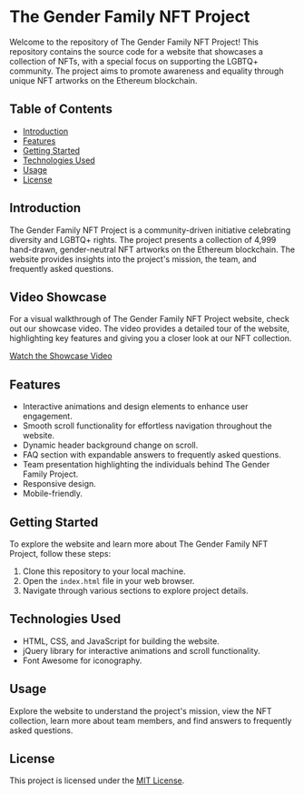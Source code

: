 # The Gender Family NFT Project

Welcome to the repository of The Gender Family NFT Project! This repository contains the source code for a website that showcases a collection of NFTs, with a special focus on supporting the LGBTQ+ community. The project aims to promote awareness and equality through unique NFT artworks on the Ethereum blockchain.

## Table of Contents

- [Introduction](#introduction)
- [Features](#features)
- [Getting Started](#getting-started)
- [Technologies Used](#technologies-used)
- [Usage](#usage)
- [License](#license)

## Introduction

The Gender Family NFT Project is a community-driven initiative celebrating diversity and LGBTQ+ rights. The project presents a collection of 4,999 hand-drawn, gender-neutral NFT artworks on the Ethereum blockchain. The website provides insights into the project's mission, the team, and frequently asked questions.

## Video Showcase

For a visual walkthrough of The Gender Family NFT Project website, check out our showcase video. The video provides a detailed tour of the website, highlighting key features and giving you a closer look at our NFT collection.

[Watch the Showcase Video](./assets/video/TFG.mp4)

## Features

- Interactive animations and design elements to enhance user engagement.
- Smooth scroll functionality for effortless navigation throughout the website.
- Dynamic header background change on scroll.
- FAQ section with expandable answers to frequently asked questions.
- Team presentation highlighting the individuals behind The Gender Family Project.
- Responsive design.
- Mobile-friendly.


## Getting Started

To explore the website and learn more about The Gender Family NFT Project, follow these steps:

1. Clone this repository to your local machine.
2. Open the `index.html` file in your web browser.
3. Navigate through various sections to explore project details.

## Technologies Used

- HTML, CSS, and JavaScript for building the website.
- jQuery library for interactive animations and scroll functionality.
- Font Awesome for iconography.

## Usage

Explore the website to understand the project's mission, view the NFT collection, learn more about team members, and find answers to frequently asked questions.

## License

This project is licensed under the [MIT License](LICENSE).
